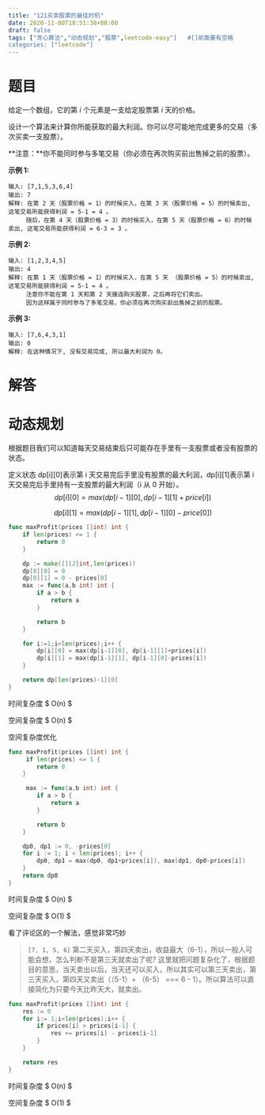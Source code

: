 ```yaml
---
title: "121买卖股票的最佳时机"
date: 2020-11-08T18:51:38+08:00
draft: false
tags: ["贪心算法","动态规划","股票",leetcode-easy"]   #[]前面要有空格
categories: ["leetcode"]
---
```


# 题目

给定一个数组，它的第 *i* 个元素是一支给定股票第 *i* 天的价格。

设计一个算法来计算你所能获取的最大利润。你可以尽可能地完成更多的交易（多次买卖一支股票）。

**注意：**你不能同时参与多笔交易（你必须在再次购买前出售掉之前的股票）。

 

**示例 1:**

```
输入: [7,1,5,3,6,4]
输出: 7
解释: 在第 2 天（股票价格 = 1）的时候买入，在第 3 天（股票价格 = 5）的时候卖出, 这笔交易所能获得利润 = 5-1 = 4 。
     随后，在第 4 天（股票价格 = 3）的时候买入，在第 5 天（股票价格 = 6）的时候卖出, 这笔交易所能获得利润 = 6-3 = 3 。
```

**示例 2:**

```
输入: [1,2,3,4,5]
输出: 4
解释: 在第 1 天（股票价格 = 1）的时候买入，在第 5 天 （股票价格 = 5）的时候卖出, 这笔交易所能获得利润 = 5-1 = 4 。
     注意你不能在第 1 天和第 2 天接连购买股票，之后再将它们卖出。
     因为这样属于同时参与了多笔交易，你必须在再次购买前出售掉之前的股票。
```

**示例 3:**

```
输入: [7,6,4,3,1]
输出: 0
解释: 在这种情况下, 没有交易完成, 所以最大利润为 0。
```



# 解答



# 动态规划

根据题目我们可以知道每天交易结束后只可能存在手里有一支股票或者没有股票的状态。

定义状态 dp\[i\]\[0\]表示第 i 天交易完后手里没有股票的最大利润，dp\[i\]\[1]表示第 i 天交易完后手里持有一支股票的最大利润（i 从 0 开始）。
$$
dp[i][0] = max(dp[i-1][0],dp[i-1][1] + price[i])
$$

$$
dp[i][1] = max(dp[i-1][1],dp[i-1][0] - price[0])
$$

```go
func maxProfit(prices []int) int {
    if len(prices) <= 1 {
        return 0 
    }

    dp := make([][2]int,len(prices))
    dp[0][0] = 0 
    dp[0][1] = 0 - prices[0]
    max := func(a,b int) int {
        if a > b {
            return a 
        }

        return b 
    }

    for i:=1;i<len(prices);i++ {
        dp[i][0] = max(dp[i-1][0], dp[i-1][1]+prices[i])
        dp[i][1] = max(dp[i-1][1], dp[i-1][0]-prices[i])
    }

    return dp[len(prices)-1][0]
}
```

时间复杂度 $ O(n) $

空间复杂度 $ O(n) $

空间复杂度优化

```go
func maxProfit(prices []int) int {
	 if len(prices) <= 1 {
        return 0 
    }

	 max := func(a,b int) int {
        if a > b {
            return a 
        }

        return b 
    }

    dp0, dp1 := 0, -prices[0]
    for i := 1; i < len(prices); i++ {
        dp0, dp1 = max(dp0, dp1+prices[i]), max(dp1, dp0-prices[i])
    }
    return dp0
}

```

时间复杂度 $ O(n) $

空间复杂度 $ O(1) $



看了评论区的一个解法，感觉非常巧妙



> `[7, 1, 5, 6]` 第二天买入，第四天卖出，收益最大（6-1），所以一般人可能会想，怎么判断不是第三天就卖出了呢? 这里就把问题复杂化了，根据题目的意思，当天卖出以后，当天还可以买入，所以其实可以第三天卖出，第三天买入，第四天又卖出（（5-1）+ （6-5） === 6 - 1）。所以算法可以直接简化为只要今天比昨天大，就卖出。

```go
func maxProfit(prices []int) int {
    res := 0 
    for i:= 1;i<len(prices);i++ {
        if prices[i] > prices[i-1] {
            res += prices[i] - prices[i-1]
        }
    }

    return res 
}
```



时间复杂度 $ O(n) $

空间复杂度 $ O(1) $



